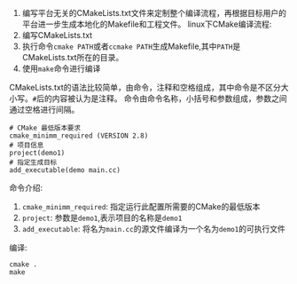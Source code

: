 1. 编写平台无关的CMakeLists.txt文件来定制整个编译流程，再根据目标用户的平台进一步生成本地化的Makefile和工程文件。
linux下CMake编译流程:
1. 编写CMakeLists.txt
2. 执行命令`cmake PATH`或者`ccmake PATH`生成Makefile,其中`PATH`是CMakeLists.txt所在的目录。
3. 使用`make`命令进行编译

CMakeLists.txt的语法比较简单，由命令，注释和空格组成，其中命令是不区分大小写。`#`后的内容被认为是注释。
命令由命令名称，小括号和参数组成，参数之间通过空格进行间隔。
```
# CMake 最低版本要求
cmake_minimm_required (VERSION 2.8)
# 项目信息
project(demo1)
# 指定生成目标
add_executable(demo main.cc)
```
命令介绍:
1. `cmake_minimm_required`: 指定运行此配置所需要的CMake的最低版本
2. `project`: 参数是`demo1`,表示项目的名称是`demo1`
3. `add_executable`: 将名为`main.cc`的源文件编译为一个名为`demo1`的可执行文件

编译:
```shell
cmake .
make
```
